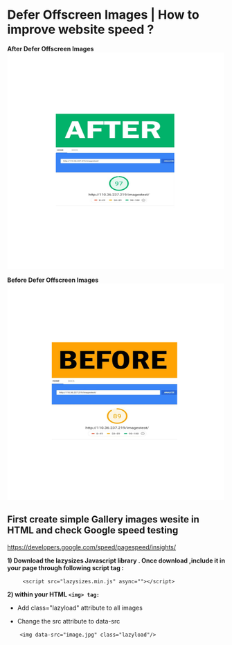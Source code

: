 # Defer Offscreen Images | How to improve website speed ?



<b> After Defer Offscreen Images </b>
<img src="images/After.png" height="500" width="500" float="left">

<b>Before Defer Offscreen Images</b>
<img src="images/Before.png" height="500" width="500">




## First create simple Gallery images wesite in HTML and check Google speed testing 

https://developers.google.com/speed/pagespeed/insights/


<b> 1) Download the lazysizes Javascript library . Once download ,include it in your page through following script tag :</b>
```
     <script src="lazysizes.min.js" async=""></script>
```
<b> 2) within your HTML ```<img> tag:``` </b>

* Add class="lazyload" attribute to all images
* Change the src attribute to data-src
 
    <!--Use data-src. And,specify lazyload class-->
```
    <img data-src="image.jpg" class="lazyload"/>
```

